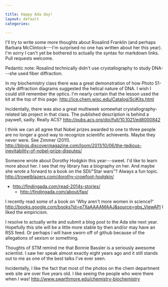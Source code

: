 ```yaml
---

title: Happy Ada day!
layout: default
categories: 

---
```


I'll try to write some more thoughts about Rosalind Franklin
(and perhaps Barbara McClintock---I'm surprised no one has written
about her this year).
I'm sorry I can't yet be bothered to actually the syntax for markdown links.
Pull requests welcome.

Pedantic note: Rosalind technically didn't use crystallography to
study DNA---she used fiber diffraction.

In my biochemistry class there was a great demonstration of how Photo
51-style diffraction diagrams suggested the helical nature of DNA.
I wish I could still remember the optics.
I'm nearly certain that the lesson used the kit at the top of this page:
http://ice.chem.wisc.edu/Catalog/SciKits.html

Incidentally, there was also a great multiweek somewhat
crystallography-related lab project in that class.
The published description is behind a paywell, sadly.  Really ACS?
http://pubs.acs.org/doi/full/10.1021/ed8000842

I think we can all agree that Nobel prizes awarded to one to three
people are no longer a good way to recognize scientific achievents.
Maybe they never were.
See Zimmer (2011).
http://blogs.discovermagazine.com/loom/2011/10/06/the-tedious-inevitability-of-nobel-prize-disputes/

Someone wrote about Dorothy Hodgkin this year---sweet.  I'd like to learn more
about her.  I see that my library has a biography on her.
And maybe she wrote a forward to a book on the SDI/"Star wars"?
Always a fun topic.
http://trowelblazers.com/dorothy-crowfoot-hodgkin/

- http://findingada.com/read-2014s-stories/
  - http://findingada.com/about/faq/

I recently read some of a book on
'Why aren't more women in science?'
http://books.google.com/books?id=e7XaAAAAMAAJ&source=gbs_ViewAPI
I liked the empiricism.

I resolve to actually write and submit a blog post to the Ada site
next year.  Hopefully this site will be a little more stable by then
and/or may have an RSS feed.
Or perhaps I will have sworn off of github because of the allegations
of sexism or something.

Thoughts of STM remind me that Bonnie Bassler is a seriously awesome
scientist.  I saw her speak almost exactly eight years ago and it
still stands out to me as one of the best talks I've ever seen.

Incidentally, I like the fact that most of the photos on the chem
department web site are over five years old.  I like seeing the people
who were there when I was!
http://www.swarthmore.edu/chemistry-biochemistry
